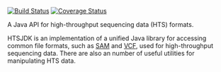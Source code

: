 [![Build Status](https://travis-ci.org/samtools/htsjdk.svg?branch=master)](https://travis-ci.org/samtools/htjdk)
[![Coverage Status](https://coveralls.io/repos/samtools/htsjdk/badge.png)](https://coveralls.io/r/samtools/htsjdk)


A Java API for high-throughput sequencing data (HTS) formats.  

HTSJDK is an implementation of a unified Java library for accessing
common file formats, such as [SAM][1] and [VCF][2], used for high-throughput
sequencing data.  There are also an number of useful utilities for 
manipulating HTS data.

[1]: http://samtools.sourceforge.net
[2]: http://vcftools.sourceforge.net/specs.html
